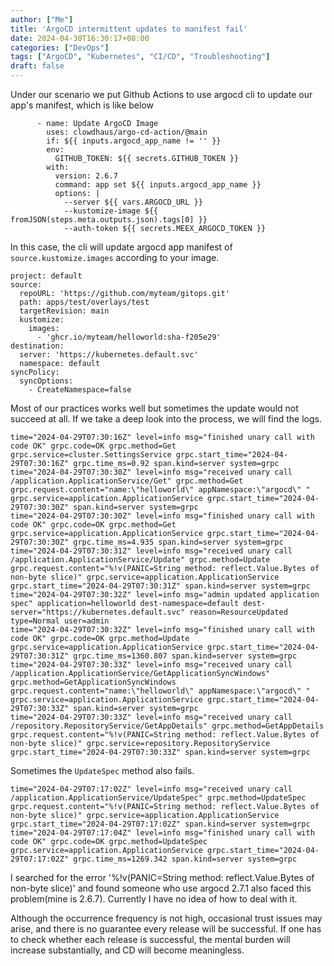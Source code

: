 ```yaml
---
author: ["Me"]
title: 'ArgoCD intermittent updates to manifest fail'
date: 2024-04-30T16:30:17+08:00
categories: ["DevOps"]
tags: ["ArgoCD", "Kubernetes", "CI/CD", "Troubleshooting"]
draft: false
---
```


Under our scenario we put Github Actions to use argocd cli to update our app's manifest, which is like below

```
      - name: Update ArgoCD Image
        uses: clowdhaus/argo-cd-action/@main
        if: ${{ inputs.argocd_app_name != '' }}
        env:
          GITHUB_TOKEN: ${{ secrets.GITHUB_TOKEN }}
        with:
          version: 2.6.7
          command: app set ${{ inputs.argocd_app_name }}
          options: |
            --server ${{ vars.ARGOCD_URL }}
            --kustomize-image ${{ fromJSON(steps.meta.outputs.json).tags[0] }}
            --auth-token ${{ secrets.MEEX_ARGOCD_TOKEN }}
```

In this case, the cli will update argocd app manifest of `source.kustomize.images` according to your image.

```
project: default
source:
  repoURL: 'https://github.com/myteam/gitops.git'
  path: apps/test/overlays/test
  targetRevision: main
  kustomize:
    images:
      - 'ghcr.io/myteam/helloworld:sha-f205e29'
destination:
  server: 'https://kubernetes.default.svc'
  namespace: default
syncPolicy:
  syncOptions:
    - CreateNamespace=false
```

Most of our practices works well but sometimes the update would not succeed at all. If we take a deep look into the process, we will find the logs.

```
time="2024-04-29T07:30:16Z" level=info msg="finished unary call with code OK" grpc.code=OK grpc.method=Get grpc.service=cluster.SettingsService grpc.start_time="2024-04-29T07:30:16Z" grpc.time_ms=0.92 span.kind=server system=grpc
time="2024-04-29T07:30:30Z" level=info msg="received unary call /application.ApplicationService/Get" grpc.method=Get grpc.request.content="name:\"helloworld\" appNamespace:\"argocd\" " grpc.service=application.ApplicationService grpc.start_time="2024-04-29T07:30:30Z" span.kind=server system=grpc
time="2024-04-29T07:30:30Z" level=info msg="finished unary call with code OK" grpc.code=OK grpc.method=Get grpc.service=application.ApplicationService grpc.start_time="2024-04-29T07:30:30Z" grpc.time_ms=4.935 span.kind=server system=grpc
time="2024-04-29T07:30:31Z" level=info msg="received unary call /application.ApplicationService/Update" grpc.method=Update grpc.request.content="%!v(PANIC=String method: reflect.Value.Bytes of non-byte slice)" grpc.service=application.ApplicationService grpc.start_time="2024-04-29T07:30:31Z" span.kind=server system=grpc
time="2024-04-29T07:30:32Z" level=info msg="admin updated application spec" application=helloworld dest-namespace=default dest-server="https://kubernetes.default.svc" reason=ResourceUpdated type=Normal user=admin
time="2024-04-29T07:30:32Z" level=info msg="finished unary call with code OK" grpc.code=OK grpc.method=Update grpc.service=application.ApplicationService grpc.start_time="2024-04-29T07:30:31Z" grpc.time_ms=1360.807 span.kind=server system=grpc
time="2024-04-29T07:30:33Z" level=info msg="received unary call /application.ApplicationService/GetApplicationSyncWindows" grpc.method=GetApplicationSyncWindows grpc.request.content="name:\"helloworld\" appNamespace:\"argocd\" " grpc.service=application.ApplicationService grpc.start_time="2024-04-29T07:30:33Z" span.kind=server system=grpc
time="2024-04-29T07:30:33Z" level=info msg="received unary call /repository.RepositoryService/GetAppDetails" grpc.method=GetAppDetails grpc.request.content="%!v(PANIC=String method: reflect.Value.Bytes of non-byte slice)" grpc.service=repository.RepositoryService grpc.start_time="2024-04-29T07:30:33Z" span.kind=server system=grpc
```

Sometimes the `UpdateSpec` method also fails.

```
time="2024-04-29T07:17:02Z" level=info msg="received unary call /application.ApplicationService/UpdateSpec" grpc.method=UpdateSpec grpc.request.content="%!v(PANIC=String method: reflect.Value.Bytes of non-byte slice)" grpc.service=application.ApplicationService grpc.start_time="2024-04-29T07:17:02Z" span.kind=server system=grpc
time="2024-04-29T07:17:04Z" level=info msg="finished unary call with code OK" grpc.code=OK grpc.method=UpdateSpec grpc.service=application.ApplicationService grpc.start_time="2024-04-29T07:17:02Z" grpc.time_ms=1269.342 span.kind=server system=grpc
```

I searched for the error '%!v(PANIC=String method: reflect.Value.Bytes of non-byte slice)' and found someone who use argocd 2.7.1 also faced this problem(mine is 2.6.7). Currently I have no idea of how to deal with it. 

Although the occurrence frequency is not high, occasional trust issues may arise, and there is no guarantee every release will be successful. If one has to check whether each release is successful, the mental burden will increase substantially, and CD will become meaningless.
